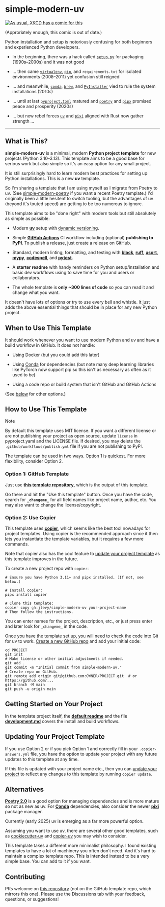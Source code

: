 # simple-modern-uv

[![As usual, XKCD has a comic for
this](https://imgs.xkcd.com/comics/python_environment.png)](https://xkcd.com/1987/)

(Approriately enough, this comic is out of date.)

Python installation and setup is notoriously confusing for both beginners and
experienced Python developers.

- In the beginning, there was a hack called
  [`setup.py`](https://github.com/pypa/setuptools) for packaging (1990s–2000s) and it
  was not good

- … then came [`virtualenv`](https://github.com/pypa/virtualenv),
  [`pip`](https://github.com/pypa/pip), and `requirements.txt` for isolated environments
  (2008–2011) yet confusion still reigned

- … and meanwhile, [`conda`](https://github.com/conda/conda),
  [`brew`](https://github.com/Homebrew/brew), and
  [`PyInstaller`](https://github.com/pyinstaller/pyinstaller) vied to rule the system
  installations (2010s)

- … until at last [`pyproject.toml`](https://github.com/pypa/pyproject.toml) matured and
  [`poetry`](https://github.com/python-poetry/poetry) and
  [`pipx`](https://github.com/pypa/pipx) promised peace and prosperity (2020s)

- … but new rebel forces [`uv`](https://github.com/astral-sh/uv) and
  [`pixi`](https://github.com/prefix-dev/pixi) aligned with Rust now gather strength …

* * *

## What is This?

**simple-modern-uv** is a minimal, modern **Python project template** for new projects
(Python 3.10–3.13). This template aims to be a good base for serious work but also
simple so it's an easy option for any small project.

It is still surprisingly hard to learn modern best practices for setting up Python
installations. This is a new **uv** template.

So I'm sharing a template that I am using myself as I migrate from Poetry to uv.
(See [simple-modern-poetry](https://github.com/jlevy/simple-modern-poetry) if you want a
recent Poetry template.)
I'd originally been a little hesitent to switch tooling, but the advantages of uv
(beyond it's touted speed) are getting to be too numerous to ignore.

This template aims to be "done right" with modern tools but still absolutely as simple
as possible:

- Modern [**uv**](https://github.com/astral-sh/uv) setup with
  [dynamic versioning](https://github.com/ninoseki/uv-dynamic-versioning/).

- Simple [**GitHub Actions**](https://github.com/actions/setup-python) CI workflow
  including (optional) **publishing to PyPI**. To publish a release, just create a
  release on GitHub.

- Standard, modern linting, formatting, and testing with
  [**black**](https://github.com/psf/black),
  [**ruff**](https://github.com/charliermarsh/ruff),
  [**usort**](https://github.com/facebook/usort),
  [**mypy**](https://github.com/python/mypy),
  [**codespell**](https://github.com/codespell-project/codespell), and
  [**pytest**](https://github.com/pytest-dev/pytest).

- A **starter readme** with handy reminders on Python setup/installation and basic dev
  workflows using to save time for you and users or collaborators.

- The whole template is **only ~300 lines of code** so you can read it and change what
  you want.

It doesn't have lots of options or try to use every bell and whistle.
It just adds the above essential things that should be in place for any new Python
project.

## When to Use This Template

It should work whenever you want to use modern Python and uv and have a build workflow
in GitHub. It does not handle:

- Using Docker (but you could add this later)

- Using [Conda](https://github.com/conda/conda) for dependencies (but note many deep
  learning libraries like PyTorch now support pip so this isn't as necessary as often as
  it used to be)

- Using a code repo or build system that isn't GitHub and GitHub Actions

(See [below](#alternatives) for other options.)

## How to Use This Template

> [!NOTE]
> 
> By default this template uses MIT license.
> If you want a different license or are not publishing your project as open source,
> update `license` in pyproject.yaml and the LICENSE file.
> If desired, you may delete the `.github/workflows/publish.yml` file if you are not
> publishing to PyPI.

The template can be used in two ways.
Option 1 is quickest.
For more flexibility, consider Option 2.

### Option 1: GitHub Template

Just use
[**this template repository**](https://github.com/jlevy/simple-modern-uv-template),
which is the output of this template.

Go there and hit the "Use this template" button.
Once you have the code, search for **`_changeme_`** for all field names like project
name, author, etc. You may also want to change the license/copyright.

### Option 2: Use Copier

This template uses [**copier**](https://github.com/copier-org/copier), which seems like
the best tool nowadays for project templates.
Using copier is the recommended approach since it then lets you instantiate the template
variables, but it requires a few more commands.

Note that copier also has the cool feature to [update your project
template](#updating-your-project-template) as this template improves in the future.

To create a new project repo with `copier`:

```shell
# Ensure you have Python 3.11+ and pipx installed. (If not, see below.)

# Install copier:
pipx install copier

# Clone this template:
copier copy gh:jlevy/simple-modern-uv your-project-name
# Then follow the instructions.
```

You can enter names for the project, description, etc., or just press enter and later
look for `_changeme_` in the code.

Once you have the template set up, you will need to check the code into Git for uv to
work. [Create a new GitHub
repo](https://docs.github.com/en/repositories/creating-and-managing-repositories/creating-a-new-repository)
and add your initial code:

```shell
cd PROJECT
git init
# Make license or other initial adjustments if needed.
git add .
git commit -m "Initial commit from simple-modern-uv."
# Create repo on GitHub.
git remote add origin git@github.com:OWNER/PROJECT.git  # or https://github.com/...
git branch -M main
git push -u origin main
```

## Getting Started on Your Project

In the template project itself, the
[**default readme**](https://github.com/jlevy/simple-modern-uv-template) and the file
[**development.md**](https://github.com/jlevy/simple-modern-uv-template) covers the
install and build workflows.

## Updating Your Project Template

If you use Option 2 or if you pick Option 1 and correctly fill in your
`.copier-answers.yml` file, you have the option to update your project with any future
updates to this template at any time.

If this file is updated with your project name etc., then you can
[update your project](https://copier.readthedocs.io/en/latest/updating/) to reflect any
changes to this template by running `copier update`.

## Alternatives

[**Poetry 2.0**](https://python-poetry.org/docs/basic-usage/) is a good option for
managing dependencies and is more mature so not as new as uv.
For [**Conda**](https://github.com/conda/conda) dependencies, also consider the newer
[**pixi**](https://github.com/prefix-dev/pixi/) package manager.

Currently (early 2025) uv is emerging as a far more powerful option.

Assuming you want to use uv, there are several other good templates, such as
[cookiecutter-uv](https://github.com/fpgmaas/cookiecutter-uv) and
[copier-uv](https://github.com/pawamoy/copier-uv) you may wish to consider.

This template takes a different more minimalist philosophy.
I found existing templates to have a lot of machinery you often don't need.
And it's hard to maintain a complex template repo.
This is intended instead to be a very simple base.
You can add to it if you want.

## Contributing

PRs welcome on [this repository](https://github.com/jlevy/simple-modern-uv) (not on the
GitHub template repo, which mirrors this one).
Please use the Discussions tab with your feedback, questions, or suggestions!
